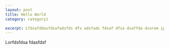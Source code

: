 ```yaml
---
layout: post
title: Hello World
category: category1

excerpt: Lfdsafddasfdsafadsfds dfs adsfads fdsaf dfsa dsaffda dsorem ipsum dolor sit amet, consectetur adipiscing elit. Ut sagittis aliquam tellus. Integer a lectus sem. Fusce interdum fermentum dapibus. Curabitur vehicula, metus venenatis blandit molestie, magna lacus venenatis lectus, nec aliquet libero ipsum vitae est.
---
```

 
Lorfdsfdsa fdasfdsf 

